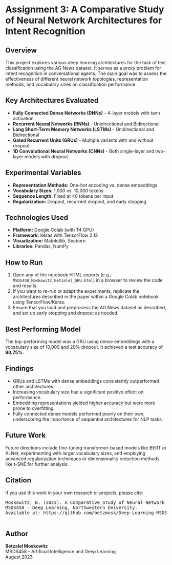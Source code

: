 <h1>Assignment 3: A Comparative Study of Neural Network Architectures for Intent Recognition</h1>

  <h2>Overview</h2>
  <p>
    This project explores various deep learning architectures for the task of text classification using the AG News dataset. 
    It serves as a proxy problem for intent recognition in conversational agents. The main goal was to assess the effectiveness 
    of different neural network topologies, representation methods, and vocabulary sizes on classification performance.
  </p>

  <h2>Key Architectures Evaluated</h2>
  <ul>
    <li><strong>Fully Connected Dense Networks (DNNs)</strong> - 4-layer models with tanh activation</li>
    <li><strong>Recurrent Neural Networks (RNNs)</strong> - Unidirectional and Bidirectional</li>
    <li><strong>Long Short-Term Memory Networks (LSTMs)</strong> - Unidirectional and Bidirectional</li>
    <li><strong>Gated Recurrent Units (GRUs)</strong> - Multiple variants with and without dropout</li>
    <li><strong>1D Convolutional Neural Networks (CNNs)</strong> - Both single-layer and two-layer models with dropout</li>
  </ul>

  <h2>Experimental Variables</h2>
  <ul>
    <li><strong>Representation Methods:</strong> One-hot encoding vs. dense embeddings</li>
    <li><strong>Vocabulary Sizes:</strong> 1,000 vs. 10,000 tokens</li>
    <li><strong>Sequence Length:</strong> Fixed at 40 tokens per input</li>
    <li><strong>Regularization:</strong> Dropout, recurrent dropout, and early stopping</li>
  </ul>

  <h2>Technologies Used</h2>
  <ul>
    <li><strong>Platform:</strong> Google Colab (with T4 GPU)</li>
    <li><strong>Framework:</strong> Keras with TensorFlow 2.12</li>
    <li><strong>Visualization:</strong> Matplotlib, Seaborn</li>
    <li><strong>Libraries:</strong> Pandas, NumPy</li>
  </ul>

  <h2>How to Run</h2>
  <ol>
    <li>Open any of the notebook HTML exports (e.g., <code>MSDS458_Moskowitz_Betzalel_GRU.html</code>) in a browser to review the code and results.</li>
    <li>If you want to re-run or adapt the experiments, replicate the architectures described in the paper within a Google Colab notebook using TensorFlow/Keras.</li>
    <li>Ensure that you load and preprocess the AG News dataset as described, and set up early stopping and dropout as needed.</li>
  </ol>

  <h2>Best Performing Model</h2>
  <p>
    The top-performing model was a GRU using dense embeddings with a vocabulary size of 10,000 and 20% dropout. 
    It achieved a test accuracy of <strong>90.75%</strong>.
  </p>

  <h2>Findings</h2>
  <ul>
    <li>GRUs and LSTMs with dense embeddings consistently outperformed other architectures.</li>
    <li>Increasing vocabulary size had a significant positive effect on performance.</li>
    <li>Embedding representations yielded higher accuracy but were more prone to overfitting.</li>
    <li>Fully connected dense models performed poorly on their own, underscoring the importance of sequential architectures for NLP tasks.</li>
  </ul>

  <h2>Future Work</h2>
  <p>
    Future directions include fine-tuning transformer-based models like BERT or XLNet, experimenting with larger vocabulary sizes, 
    and employing advanced regularization techniques or dimensionality reduction methods like t-SNE for further analysis.
  </p>

  <h2>Citation</h2>
  <p>If you use this work in your own research or projects, please cite:</p>
  <pre>
Moskowitz, B. (2023). A Comparative Study of Neural Network Architectures for Intent Recognition.
MSDS458 - Deep Learning, Northwestern University.
Available at: https://github.com/betzmosk/Deep-Learning-MSDS-Course/tree/main/Assignment%203
  </pre>

  <h2>Author</h2>
  <p><strong>Betzalel Moskowitz</strong><br>
  MSDS458 - Artificial Intelligence and Deep Learning<br>
  August 2023</p>
